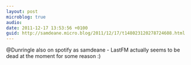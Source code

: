 ```yaml
---
layout: post
microblog: true
audio: 
date: 2011-12-17 13:53:56 +0100
guid: http://samdeane.micro.blog/2011/12/17/t148023120278724608.html
---
```

@Dunringle also on spotify as samdeane - LastFM actually seems to be dead at the moment for some reason :)

